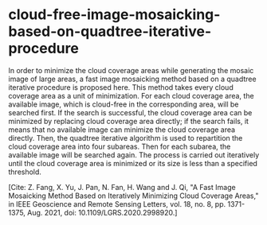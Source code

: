 # cloud-free-image-mosaicking-based-on-quadtree-iterative-procedure
In order to minimize the cloud coverage areas while generating the mosaic image of large areas, a fast image mosaicking method based on a quadtree iterative procedure is proposed here. This method takes every cloud coverage area as a unit of minimization. For each cloud coverage area, the available image, which is cloud-free in the corresponding area, will be searched first. If the search is successful, the cloud coverage area can be minimized by replacing cloud coverage area directly; if the search fails, it means that no available image can minimize the cloud coverage area directly. Then, the quadtree iterative algorithm is used to repartition the cloud coverage area into four subareas. Then for each subarea, the available image will be searched again. The process is carried out iteratively until the cloud coverage area is minimized or its size is less than a specified threshold.


[Cite: Z. Fang, X. Yu, J. Pan, N. Fan, H. Wang and J. Qi, "A Fast Image Mosaicking Method Based on Iteratively Minimizing Cloud Coverage Areas," in IEEE Geoscience and Remote Sensing Letters, vol. 18, no. 8, pp. 1371-1375, Aug. 2021, doi: 10.1109/LGRS.2020.2998920.]
